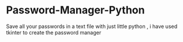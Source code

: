 # Password-Manager-Python
Save all your passwords in a text file with just little python , i have used tkinter to create the password manager
